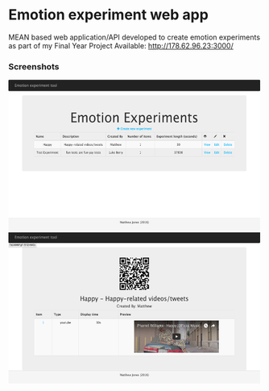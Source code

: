 # Emotion experiment web app
MEAN based web application/API developed to create emotion experiments as part of my Final Year Project
Available: http://178.62.96.23:3000/

### Screenshots
<img src='screenshots/home.png' width=500 height=300/></br>
<img src='screenshots/experiment.png' width=500 height=300>

